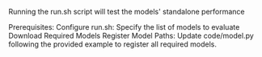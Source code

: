 Running the run.sh script will ​test the models' standalone performance

​​Prerequisites:​​
    ​​Configure run.sh:​​
        Specify the list of ​models​​ to evaluate
    ​​Download Required Models
    ​​Register Model Paths:​​
        Update code/model.py following the provided example to register all required models.